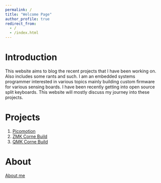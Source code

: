 ```yaml
---
permalink: /
title: "Welcome Page"
author_profile: true
redirect_from: 
  - / 
  - /index.html
---
```

# Introduction

This website aims to blog the recent projects that I have been working on. Also includes some rants and such. 
I am an embedded systems programmer interested in various topics mainly building custom firmware for various 
sensing boards. I have been recently getting into open source split keyboards. This website will mostly discuss
my journey into these projects. 
# Projects
1. [Picomotion](projects/picomotion/about.md)
2. [ZMK Corne Build](projects/mdk-corne-zmk/about.md)
3. [QMK Corne Build](projects/mdk-corne-qmk/about.md)

# About 
[About me](about.md)
